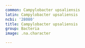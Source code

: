 ```yaml
---
common: Campylobacter upsaliensis
latin: Campylobacter upsaliensis
ncbi: '28080'
title: Campylobacter upsaliensis
group: Bacteria
image: .na.character

---
```

